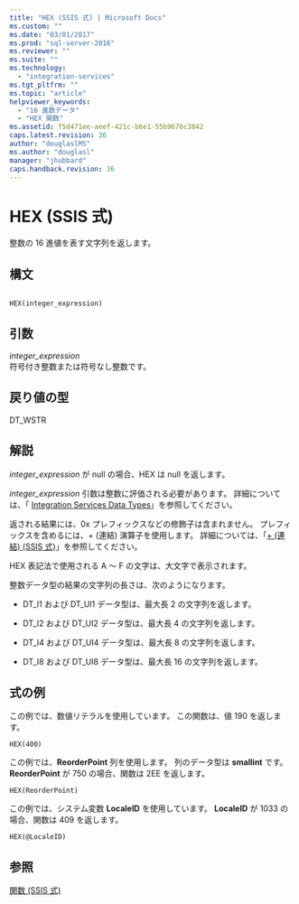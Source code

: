 ```yaml
---
title: "HEX (SSIS 式) | Microsoft Docs"
ms.custom: ""
ms.date: "03/01/2017"
ms.prod: "sql-server-2016"
ms.reviewer: ""
ms.suite: ""
ms.technology: 
  - "integration-services"
ms.tgt_pltfrm: ""
ms.topic: "article"
helpviewer_keywords: 
  - "16 進数データ"
  - "HEX 関数"
ms.assetid: f5d471ee-aeef-421c-b6e1-55b9676c3842
caps.latest.revision: 36
author: "douglaslMS"
ms.author: "douglasl"
manager: "jhubbard"
caps.handback.revision: 36
---
```

# HEX (SSIS 式)
  整数の 16 進値を表す文字列を返します。  
  
## 構文  
  
```  
  
HEX(integer_expression)  
```  
  
## 引数  
 *integer_expression*  
 符号付き整数または符号なし整数です。  
  
## 戻り値の型  
 DT_WSTR  
  
## 解説  
 *integer_expression* が null の場合、HEX は null を返します。  
  
 *integer_expression* 引数は整数に評価される必要があります。 詳細については、「 [Integration Services Data Types](../../integration-services/data-flow/integration-services-data-types.md)」を参照してください。  
  
 返される結果には、0x プレフィックスなどの修飾子は含まれません。 プレフィックスを含めるには、+ (連結) 演算子を使用します。 詳細については、「[+ &#40;連結&#41; &#40;SSIS 式&#41;](../../integration-services/expressions/concatenate-ssis-expression.md)」を参照してください。  
  
 HEX 表記法で使用される A ～ F の文字は、大文字で表示されます。  
  
 整数データ型の結果の文字列の長さは、次のようになります。  
  
-   DT_I1 および DT_UI1 データ型は、最大長 2 の文字列を返します。  
  
-   DT_I2 および DT_UI2 データ型は、最大長 4 の文字列を返します。  
  
-   DT_I4 および DT_UI4 データ型は、最大長 8 の文字列を返します。  
  
-   DT_I8 および DT_UI8 データ型は、最大長 16 の文字列を返します。  
  
## 式の例  
 この例では、数値リテラルを使用しています。 この関数は、値 190 を返します。  
  
```  
HEX(400)   
```  
  
 この例では、**ReorderPoint** 列を使用します。 列のデータ型は **smallint** です。 **ReorderPoint** が 750 の場合、関数は 2EE を返します。  
  
```  
HEX(ReorderPoint)   
```  
  
 この例では、システム変数 **LocaleID** を使用しています。 **LocaleID** が 1033 の場合、関数は 409 を返します。  
  
```  
HEX(@LocaleID)  
```  
  
## 参照  
 [関数 &#40;SSIS 式&#41;](../../integration-services/expressions/functions-ssis-expression.md)  
  
  